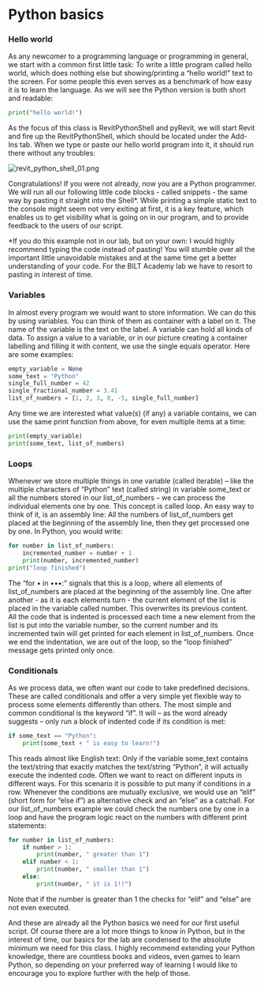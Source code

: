 # Python basics

### Hello world
As any newcomer to a programming language or programming in general, we start with a common first little task: 
To write a little program called hello world, which does nothing else but showing/printing a “hello world!” text to the screen. 
For some people this even serves as a benchmark of how easy it is to learn the language. 
As we will see the Python version is both short and readable:

```python
print("hello world!")
```

As the focus of this class is RevitPythonShell and pyRevit, we will start Revit and fire up the RevitPythonShell, 
which should be located under the Add-Ins tab. When we type or paste our hello world program into it, it should run 
there without any troubles:

![revit_python_shell_01.png](https://github.com/hdm-dt-fb/bilt_academy_2019/raw/master/Lab_4.1/img/revit_python_shell_01.png "Our first Python program, run in the RevitPythonShell.")

Congratulations! If you were not already, now you are a Python programmer.
We will run all our following little code blocks - called snippets - the same way by pasting it straight into the Shell*. 
While printing a simple static text to the console might seem not very exiting at first, it is a key feature, 
which enables us to get visibility what is going on in our program, and to provide feedback to the users of our script.

*If you do this example not in our lab, but on your own: I would highly recommend typing the code instead of pasting! 
You will stumble over all the important little unavoidable mistakes and at the same time get a better understanding of 
your code.  For the BILT Academy lab we have to resort to pasting in interest of time.


### Variables
In almost every program we would want to store information. We can do this by using variables. 
You can think of them as container with a label on it. The name of the variable is the text on the label. 
A variable can hold all kinds of data. To assign a value to a variable, or in our picture creating a container labelling 
and filling it with content, we use the single equals operator. Here are some examples:

```python
empty_variable = None
some_text = "Python"
single_full_number = 42
single_fractional_number = 3.41
list_of_numbers = [1, 2, 3, 0, -5, single_full_number]
```

Any time we are interested what value(s) (if any) a variable contains, we can use the same print function from above, 
for even multiple items at a time:

```python
print(empty_variable)
print(some_text, list_of_numbers)
```

### Loops
Whenever we store multiple things in one variable (called iterable) – like the multiple characters of “Python” 
text (called string) in variable some_text or all the numbers stored in our list_of_numbers – we can process the 
individual elements one by one.
This concept is called loop. An easy way to think of it, is an assembly line:
All the numbers of list_of_numbers get placed at the beginning of the assembly line, then they get processed one by one. 
In Python, you would write:


```python
for number in list_of_numbers:
    incremented_number = number + 1
    print(number, incremented_number)
print("loop finished")
```

The “for • in •••:” signals that this is a loop, where all elements of list_of_numbers are placed at the beginning of the 
assembly line. One after another - as it is each elements turn - the current element of the list is placed in the variable 
called number. This overwrites its previous content. All the code that is indented is processed each time a new element 
from the list is put into the variable number, so the current number and its incremented twin will get printed for each 
element in list_of_numbers.  Once we end the indentation, we are out of the loop, so the “loop finished” message gets 
printed only once.

### Conditionals
As we process data, we often want our code to take predefined decisions. These are called conditionals and offer a very simple yet flexible way to process some elements differently than others. The most simple and common conditional is the keyword “if”. 
It will – as the word already suggests – only run a block of indented code if its condition is met:


```python
if some_text == "Python":
    print(some_text + " is easy to learn!")
```

This reads almost like English text: Only if the variable some_text contains the text/string that exactly matches the 
text/string “Python”, it will actually execute the indented code. 
Often we want to react on different inputs in different ways. For this scenario it is possible to put many if conditions 
in a row. Whenever the conditions are mutually exclusive, we would use an “elif” (short form for “else if”) as alternative 
check and an “else” as a catchall.
For our list_of_numbers example we could check the numbers one by one in a loop and have the program logic react on the 
numbers with different print statements:

```python
for number in list_of_numbers:
    if number > 1:
        print(number, " greater than 1")
    elif number < 1:
        print(number, " smaller than 1")
    else:
        print(number, " it is 1!!")
```

Note that if the number is greater than 1 the checks for “elif” and “else” are not even executed.

And these are already all the Python basics we need for our first useful script. Of course there are a lot more things 
to know in Python, but in the interest of time, our basics for the lab are condensed to the absolute minimum we need 
for this class. 
I highly recommend extending your Python knowledge, there are countless books and videos, even games to learn Python, 
so depending on your preferred way of learning I would like to encourage you to explore further with the help of those.
